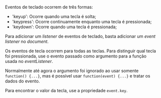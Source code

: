 Eventos de teclado ocorrem de três formas:
 - 'keyup': Ocorre quando uma tecla é solta;
 - 'keypress': Ocorre continuamente enquanto uma tecla é pressionada;
 - 'keydown': Ocorre quando uma tecla é pressionada;

Para adicionar um *listener* de eventos de teclado, basta adicionar um *event listener* no *document*.

Os eventos de tecla ocorrem para todas as teclas. Para distinguir qual tecla foi pressionada, use o evento passado como argumento para a função usada no *eventListener*.

Normalmente até agora o argumento foi ignorado ao usar somente `function() {...}`, mas é possível usar `function(event) {...}` e tratar os dados do evento.

Para encontrar o valor da tecla, use a propriedade `event.key`.

